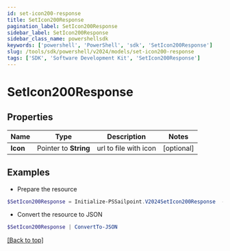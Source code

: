 ```yaml
---
id: set-icon200-response
title: SetIcon200Response
pagination_label: SetIcon200Response
sidebar_label: SetIcon200Response
sidebar_class_name: powershellsdk
keywords: ['powershell', 'PowerShell', 'sdk', 'SetIcon200Response'] 
slug: /tools/sdk/powershell/v2024/models/set-icon200-response
tags: ['SDK', 'Software Development Kit', 'SetIcon200Response']
---
```



# SetIcon200Response

## Properties

Name | Type | Description | Notes
------------ | ------------- | ------------- | -------------
**Icon** |  Pointer to **String** | url to file with icon | [optional] 

## Examples

- Prepare the resource
```powershell
$SetIcon200Response = Initialize-PSSailpoint.V2024SetIcon200Response  -Icon 
```

- Convert the resource to JSON
```powershell
$SetIcon200Response | ConvertTo-JSON
```


[[Back to top]](#) 

